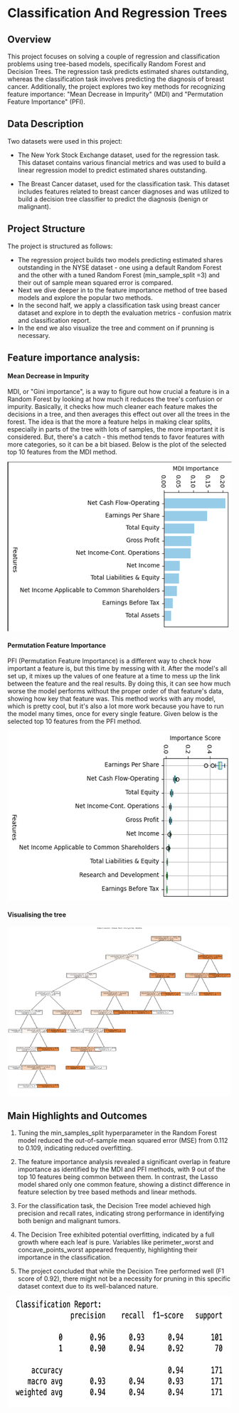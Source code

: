# Classification And Regression Trees

## Overview
This project focuses on solving a couple of regression and classification problems using tree-based models, specifically Random Forest and Decision Trees. The regression task predicts estimated shares outstanding, whereas the classification task involves predicting the diagnosis of breast cancer. Additionally, the project explores two key methods for recognizing feature importance: "Mean Decrease in Impurity" (MDI) and "Permutation Feature Importance" (PFI).

## Data Description
Two datasets were used in this project:

- The New York Stock Exchange dataset, used for the regression task. This dataset contains various financial metrics and was used to build a linear regression model to predict estimated shares outstanding.

- The Breast Cancer dataset, used for the classification task. This dataset includes features related to breast cancer diagnoses and was utilized to build a decision tree classifier to predict the diagnosis (benign or malignant).

## Project Structure
The project is structured as follows:

- The regression project builds two models predicting estimated shares outstanding in the NYSE dataset - one using a default Random Forest and the other with a tuned Random Forest (min_sample_split =3) and their out of sample mean squared error is compared.
- Next we dive deeper in to the feature importance method of tree based models and explore the popular two methods.
- In the second half, we apply a classification task using breast cancer dataset and explore in to depth the evaluation metrics - confusion matrix and classification report.
- In the end we also visualize the tree and comment on if prunning is necessary.

## Feature importance analysis:

#### Mean Decrease in Impurity
MDI, or "Gini importance", is a way to figure out how crucial a feature is in a Random Forest by looking at how much it reduces the tree's confusion or impurity. Basically, it checks how much cleaner each feature makes the decisions in a tree, and then averages this effect out over all the trees in the forest. The idea is that the more a feature helps in making clear splits, especially in parts of the tree with lots of samples, the more important it is considered. But, there's a catch - this method tends to favor features with more categories, so it can be a bit biased. Below is the plot of the selected top 10 features from the MDI method.

<img src="mdi.png" width="540" height="381">

#### Permutation Feature Importance
PFI (Permutation Feature Importance) is a different way to check how important a feature is, but this time by messing with it. After the model's all set up, it mixes up the values of one feature at a time to mess up the link between the feature and the real results. By doing this, it can see how much worse the model performs without the proper order of that feature's data, showing how key that feature was. This method works with any model, which is pretty cool, but it's also a lot more work because you have to run the model many times, once for every single feature.
Given below is the selected top 10 features from the PFI method.

<img src="pfi.png" width="540" height="381">

#### Visualising the tree

<img src="image.png" width="540" height="381">


## Main Highlights and Outcomes

1. Tuning the min_samples_split hyperparameter in the Random Forest model reduced the out-of-sample mean squared error (MSE) from 0.112 to 0.109, indicating reduced overfitting.

2. The feature importance analysis revealed a significant overlap in feature importance as identified by the MDI and PFI methods, with 9 out of the top 10 features being common between them. In contrast, the Lasso model shared only one common feature, showing a distinct difference in feature selection by tree based methods and linear methods.

3. For the classification task, the Decision Tree model achieved high precision and recall rates, indicating strong performance in identifying both benign and malignant tumors.
  
4. The Decision Tree exhibited potential overfitting, indicated by a full growth where each leaf is pure. Variables like perimeter_worst and concave_points_worst appeared frequently, highlighting their importance in the classification.

5. The project concluded that while the Decision Tree performed well (F1 score of 0.92), there might not be a necessity for pruning in this specific dataset context due to its well-balanced nature.

<img src="cf_report.png" width="628" height="250">
